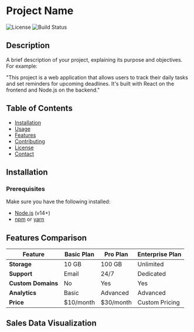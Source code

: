 # Project Name

![License](https://img.shields.io/github/license/username/repository)
![Build Status](https://img.shields.io/github/actions/workflow/status/username/repository/ci.yml)

## Description

A brief description of your project, explaining its purpose and objectives. For example:

"This project is a web application that allows users to track their daily tasks and set reminders for upcoming deadlines. It's built with React on the frontend and Node.js on the backend."

## Table of Contents

- [Installation](#installation)
- [Usage](#usage)
- [Features](#features)
- [Contributing](#contributing)
- [License](#license)
- [Contact](#contact)

## Installation

### Prerequisites

Make sure you have the following installed:

- [Node.js](https://nodejs.org/) (v14+)
- [npm](https://www.npmjs.com/) or [yarn](https://yarnpkg.com/)

## Features Comparison

| Feature           | Basic Plan | Pro Plan | Enterprise Plan |
|-------------------|------------|----------|-----------------|
| **Storage**       | 10 GB      | 100 GB   | Unlimited       |
| **Support**       | Email      | 24/7     | Dedicated       |
| **Custom Domains**| No         | Yes      | Yes             |
| **Analytics**     | Basic      | Advanced | Advanced        |
| **Price**         | $10/month  | $30/month| Custom Pricing  |

## Sales Data Visualization

<div>
    <canvas id="myChart" width="400" height="400"></canvas>
</div>

<script>
    var ctx = document.getElementById('myChart').getContext('2d');
    var myChart = new Chart(ctx, {
        type: 'bar',
        data: {
            labels: ['Red', 'Blue', 'Yellow', 'Green', 'Purple', 'Orange'],
            datasets: [{
                label: '# of Votes',
                data: [12, 19, 3, 5, 2, 3],
                backgroundColor: [
                    'rgba(255, 99, 132, 0.2)',
                    'rgba(54, 162, 235, 0.2)',
                    'rgba(255, 206, 86, 0.2)',
                    'rgba(75, 192, 192, 0.2)',
                    'rgba(153, 102, 255, 0.2)',
                    'rgba(255, 159, 64, 0.2)'
                ],
                borderColor: [
                    'rgba(255, 99, 132, 1)',
                    'rgba(54, 162, 235, 1)',
                    'rgba(255, 206, 86, 1)',
                    'rgba(75, 192, 192, 1)',
                    'rgba(153, 102, 255, 1)',
                    'rgba(255, 159, 64, 1)'
                ],
                borderWidth: 1
            }]
        },
        options: {
            scales: {
                y: {
                    beginAtZero: true
                }
            }
        }
    });
</script>
